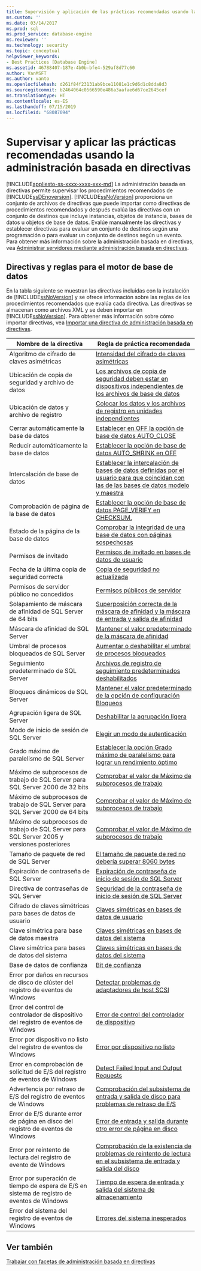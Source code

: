 ```yaml
---
title: Supervisión y aplicación de las prácticas recomendadas usando la administración basada en directivas | Microsoft Docs
ms.custom: ''
ms.date: 03/14/2017
ms.prod: sql
ms.prod_service: database-engine
ms.reviewer: ''
ms.technology: security
ms.topic: conceptual
helpviewer_keywords:
- Best Practices [Database Engine]
ms.assetid: 46788407-187e-4b0b-bfe4-529af8d77c60
author: VanMSFT
ms.author: vanto
ms.openlocfilehash: d261f84f23131ab9bce11081e1c9d6d1c8dda8d3
ms.sourcegitcommit: b2464064c0566590e486a3aafae6d67ce2645cef
ms.translationtype: HT
ms.contentlocale: es-ES
ms.lasthandoff: 07/15/2019
ms.locfileid: "68087094"
---
```

# <a name="monitor-and-enforce-best-practices-by-using-policy-based-management"></a>Supervisar y aplicar las prácticas recomendadas usando la administración basada en directivas
[!INCLUDE[appliesto-ss-xxxx-xxxx-xxx-md](../../includes/appliesto-ss-xxxx-xxxx-xxx-md.md)]
  La administración basada en directivas permite supervisar los procedimientos recomendados de [!INCLUDE[ssDEnoversion](../../includes/ssdenoversion-md.md)]. [!INCLUDE[ssNoVersion](../../includes/ssnoversion-md.md)] proporciona un conjunto de archivos de directivas que puede importar como directivas de procedimientos recomendados y después evalúa las directivas con un conjunto de destinos que incluye instancias, objetos de instancia, bases de datos u objetos de base de datos. Evalúe manualmente las directivas y establecer directivas para evaluar un conjunto de destinos según una programación o para evaluar un conjunto de destinos según un evento. Para obtener más información sobre la administración basada en directivas, vea [Administrar servidores mediante administración basada en directivas](../../relational-databases/policy-based-management/administer-servers-by-using-policy-based-management.md).  
  
## <a name="policy-and-rules-for-database-engine"></a>Directivas y reglas para el motor de base de datos  
 En la tabla siguiente se muestran las directivas incluidas con la instalación de [!INCLUDE[ssNoVersion](../../includes/ssnoversion-md.md)] y se ofrece información sobre las reglas de los procedimientos recomendados que evalúa cada directiva. Las directivas se almacenan como archivos XML y se deben importar en [!INCLUDE[ssNoVersion](../../includes/ssnoversion-md.md)]. Para obtener más información sobre cómo importar directivas, vea [Importar una directiva de administración basada en directivas](../../relational-databases/policy-based-management/import-a-policy-based-management-policy.md).  
  
|Nombre de la directiva|Regla de práctica recomendada|  
|-----------------|------------------------|  
|Algoritmo de cifrado de claves asimétricas|[Intensidad del cifrado de claves asimétricas](../../relational-databases/policy-based-management/asymmetric-keys-encryption-strength.md)|  
|Ubicación de copia de seguridad y archivo de datos|[Los archivos de copia de seguridad deben estar en dispositivos independientes de los archivos de base de datos](https://msdn.microsoft.com/library/7039bebb-1f25-4cf3-81f1-393dfb78da12)|  
|Ubicación de datos y archivo de registro|[Colocar los datos y los archivos de registro en unidades independientes](../../relational-databases/policy-based-management/place-data-and-log-files-on-separate-drives.md)|  
|Cerrar automáticamente la base de datos|[Establecer en OFF la opción de base de datos AUTO_CLOSE](../../relational-databases/policy-based-management/set-the-auto-close-database-option-to-off.md)|  
|Reducir automáticamente la base de datos|[Establecer la opción de base de datos AUTO_SHRINK en OFF](../../relational-databases/policy-based-management/set-the-auto-shrink-database-option-to-off.md)|  
|Intercalación de base de datos|[Establecer la intercalación de bases de datos definidas por el usuario para que coincidan con las de las bases de datos modelo y maestra](https://msdn.microsoft.com/library/c686446f-dae1-4b05-a3df-837b3422988d)|  
|Comprobación de página de la base de datos|[Establecer la opción de base de datos PAGE_VERIFY en CHECKSUM.](../../relational-databases/policy-based-management/set-the-page-verify-database-option-to-checksum.md)|  
|Estado de la página de la base de datos|[Comprobar la integridad de una base de datos con páginas sospechosas](../../relational-databases/policy-based-management/check-integrity-of-database-with-suspect-pages.md)|  
|Permisos de invitado|[Permisos de invitado en bases de datos de usuario](../../relational-databases/policy-based-management/guest-permissions-on-user-databases.md)|  
|Fecha de la última copia de seguridad correcta|[Copia de seguridad no actualizada](../../relational-databases/policy-based-management/outdated-backup.md)|  
|Permisos de servidor público no concedidos|[Permisos públicos de servidor](../../relational-databases/policy-based-management/server-public-permissions.md)|  
|Solapamiento de máscara de afinidad de SQL Server de 64 bits|[Superposición correcta de la máscara de afinidad y la máscara de entrada y salida de afinidad](../../relational-databases/policy-based-management/correct-affinity-mask-and-affinity-input-and-output-mask-overlap.md)|  
|Máscara de afinidad de SQL Server|[Mantener el valor predeterminado de la máscara de afinidad](../../relational-databases/policy-based-management/keep-the-affinity-mask-default-value.md)|  
|Umbral de procesos bloqueados de SQL Server|[Aumentar o deshabilitar el umbral de procesos bloqueados](../../relational-databases/policy-based-management/increase-or-disable-blocked-process-threshold.md)|  
|Seguimiento predeterminado de SQL Server|[Archivos de registro de seguimiento predeterminados deshabilitados](../../relational-databases/policy-based-management/default-trace-log-files-disabled.md)|  
|Bloqueos dinámicos de SQL Server|[Mantener el valor predeterminado de la opción de configuración Bloqueos](../../relational-databases/policy-based-management/keep-the-locks-configuration-option-default-value.md)|  
|Agrupación ligera de SQL Server|[Deshabilitar la agrupación ligera](../../relational-databases/policy-based-management/disable-lightweight-pooling.md)|  
|Modo de inicio de sesión de SQL Server|[Elegir un modo de autenticación](../../relational-databases/security/choose-an-authentication-mode.md)|  
|Grado máximo de paralelismo de SQL Server|[Establecer la opción Grado máximo de paralelismo para lograr un rendimiento óptimo](../../relational-databases/policy-based-management/set-the-max-degree-of-parallelism-option-for-optimal-performance.md)|  
|Máximo de subprocesos de trabajo de SQL Server para SQL Server 2000 de 32 bits|[Comprobar el valor de Máximo de subprocesos de trabajo](../../relational-databases/policy-based-management/verify-max-worker-threads-setting.md)|  
|Máximo de subprocesos de trabajo de SQL Server para SQL Server 2000 de 64 bits|[Comprobar el valor de Máximo de subprocesos de trabajo](../../relational-databases/policy-based-management/verify-max-worker-threads-setting.md)|  
|Máximo de subprocesos de trabajo de SQL Server para SQL Server 2005 y versiones posteriores|[Comprobar el valor de Máximo de subprocesos de trabajo](../../relational-databases/policy-based-management/verify-max-worker-threads-setting.md)|  
|Tamaño de paquete de red de SQL Server|[El tamaño de paquete de red no debería superar 8060 bytes](../../relational-databases/policy-based-management/network-packet-size-should-not-exceed-8060-bytes.md)|  
|Expiración de contraseña de SQL Server|[Expiración de contraseña de inicio de sesión de SQL Server](../../relational-databases/policy-based-management/sql-server-login-password-expiration.md)|  
|Directiva de contraseñas de SQL Server|[Seguridad de la contraseña de inicio de sesión de SQL Server](../../relational-databases/policy-based-management/sql-server-login-password-strength.md)|  
|Cifrado de claves simétricas para bases de datos de usuario|[Claves simétricas en bases de datos de usuario](../../relational-databases/policy-based-management/symmetric-keys-on-user-databases.md)|  
|Clave simétrica para base de datos maestra|[Claves simétricas en bases de datos del sistema](../../relational-databases/policy-based-management/symmetric-keys-on-system-databases.md)|  
|Clave simétrica para bases de datos del sistema|[Claves simétricas en bases de datos del sistema](../../relational-databases/policy-based-management/symmetric-keys-on-system-databases.md)|  
|Base de datos de confianza|[Bit de confianza](../../relational-databases/policy-based-management/trustworthy-bit.md)|  
|Error por daños en recursos de disco de clúster del registro de eventos de Windows|[Detectar problemas de adaptadores de host SCSI](../../relational-databases/policy-based-management/detect-scsi-host-adapter-issues.md)|  
|Error del control de controlador de dispositivo del registro de eventos de Windows|[Error de control del controlador de dispositivo](../../relational-databases/policy-based-management/device-driver-control-error.md)|  
|Error por dispositivo no listo del registro de eventos de Windows|[Error por dispositivo no listo](../../relational-databases/policy-based-management/device-not-ready-error.md)|  
|Error en comprobación de solicitud de E/S del registro de eventos de Windows|[Detect Failed Input and Output Requests](../../relational-databases/policy-based-management/detect-failed-input-and-output-requests.md)|  
|Advertencia por retraso de E/S del registro de eventos de Windows|[Comprobación del subsistema de entrada y salida de disco para problemas de retraso de E/S](../../relational-databases/policy-based-management/check-disk-input-and-output-subsystem-for-io-delay-problems.md)|  
|Error de E/S durante error de página en disco del registro de eventos de Windows|[Error de entrada y salida durante otro error de página en disco](../../relational-databases/policy-based-management/input-and-output-error-during-hard-page-fault.md)|  
|Error por reintento de lectura del registro de evento de Windows|[Comprobación de la existencia de problemas de reintento de lectura en el subsistema de entrada y salida del disco](../../relational-databases/policy-based-management/check-disk-input-output-subsystem-for-read-retry-problems.md)|  
|Error por superación de tiempo de espera de E/S en sistema de registro de eventos de Windows|[Tiempo de espera de entrada y salida del sistema de almacenamiento](../../relational-databases/policy-based-management/storage-system-input-output-time-out.md)|  
|Error del sistema del registro de eventos de Windows|[Errores del sistema inesperados](../../relational-databases/policy-based-management/unexpected-system-failures.md)|  
  
## <a name="see-also"></a>Ver también  
 [Trabajar con facetas de administración basada en directivas](../../relational-databases/policy-based-management/working-with-policy-based-management-facets.md)  
  
  
